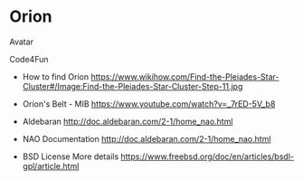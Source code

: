 # Orion
Avatar

Code4Fun
- How to find Orion
https://www.wikihow.com/Find-the-Pleiades-Star-Cluster#/Image:Find-the-Pleiades-Star-Cluster-Step-11.jpg
- Orion's Belt - MIB
https://www.youtube.com/watch?v=_7rED-5V_b8
- Aldebaran 
http://doc.aldebaran.com/2-1/home_nao.html
- NAO Documentation
http://doc.aldebaran.com/2-1/home_nao.html

- BSD License
More details
https://www.freebsd.org/doc/en/articles/bsdl-gpl/article.html
